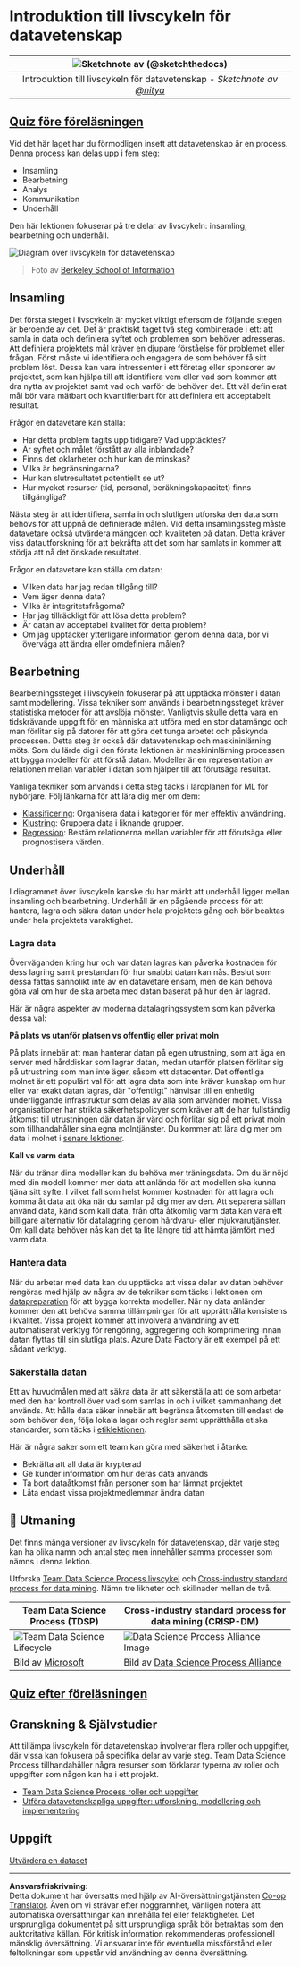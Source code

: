 <!--
CO_OP_TRANSLATOR_METADATA:
{
  "original_hash": "07478c2092203a69087b9c76b1f4dd56",
  "translation_date": "2025-09-05T21:46:57+00:00",
  "source_file": "4-Data-Science-Lifecycle/14-Introduction/README.md",
  "language_code": "sv"
}
-->
# Introduktion till livscykeln för datavetenskap

|![ Sketchnote av [(@sketchthedocs)](https://sketchthedocs.dev) ](../../sketchnotes/14-DataScience-Lifecycle.png)|
|:---:|
| Introduktion till livscykeln för datavetenskap - _Sketchnote av [@nitya](https://twitter.com/nitya)_ |

## [Quiz före föreläsningen](https://ff-quizzes.netlify.app/en/ds/quiz/26)

Vid det här laget har du förmodligen insett att datavetenskap är en process. Denna process kan delas upp i fem steg:

- Insamling
- Bearbetning
- Analys
- Kommunikation
- Underhåll

Den här lektionen fokuserar på tre delar av livscykeln: insamling, bearbetning och underhåll.

![Diagram över livscykeln för datavetenskap](../../../../4-Data-Science-Lifecycle/14-Introduction/images/data-science-lifecycle.jpg)
> Foto av [Berkeley School of Information](https://ischoolonline.berkeley.edu/data-science/what-is-data-science/)

## Insamling

Det första steget i livscykeln är mycket viktigt eftersom de följande stegen är beroende av det. Det är praktiskt taget två steg kombinerade i ett: att samla in data och definiera syftet och problemen som behöver adresseras.  
Att definiera projektets mål kräver en djupare förståelse för problemet eller frågan. Först måste vi identifiera och engagera de som behöver få sitt problem löst. Dessa kan vara intressenter i ett företag eller sponsorer av projektet, som kan hjälpa till att identifiera vem eller vad som kommer att dra nytta av projektet samt vad och varför de behöver det. Ett väl definierat mål bör vara mätbart och kvantifierbart för att definiera ett acceptabelt resultat.  

Frågor en datavetare kan ställa:
- Har detta problem tagits upp tidigare? Vad upptäcktes?
- Är syftet och målet förstått av alla inblandade?
- Finns det oklarheter och hur kan de minskas?
- Vilka är begränsningarna?
- Hur kan slutresultatet potentiellt se ut?
- Hur mycket resurser (tid, personal, beräkningskapacitet) finns tillgängliga?

Nästa steg är att identifiera, samla in och slutligen utforska den data som behövs för att uppnå de definierade målen. Vid detta insamlingssteg måste datavetare också utvärdera mängden och kvaliteten på datan. Detta kräver viss datautforskning för att bekräfta att det som har samlats in kommer att stödja att nå det önskade resultatet.  

Frågor en datavetare kan ställa om datan:
- Vilken data har jag redan tillgång till?
- Vem äger denna data?
- Vilka är integritetsfrågorna? 
- Har jag tillräckligt för att lösa detta problem?
- Är datan av acceptabel kvalitet för detta problem?
- Om jag upptäcker ytterligare information genom denna data, bör vi överväga att ändra eller omdefiniera målen?

## Bearbetning

Bearbetningssteget i livscykeln fokuserar på att upptäcka mönster i datan samt modellering. Vissa tekniker som används i bearbetningssteget kräver statistiska metoder för att avslöja mönster. Vanligtvis skulle detta vara en tidskrävande uppgift för en människa att utföra med en stor datamängd och man förlitar sig på datorer för att göra det tunga arbetet och påskynda processen. Detta steg är också där datavetenskap och maskininlärning möts. Som du lärde dig i den första lektionen är maskininlärning processen att bygga modeller för att förstå datan. Modeller är en representation av relationen mellan variabler i datan som hjälper till att förutsäga resultat.

Vanliga tekniker som används i detta steg täcks i läroplanen för ML för nybörjare. Följ länkarna för att lära dig mer om dem:

- [Klassificering](https://github.com/microsoft/ML-For-Beginners/tree/main/4-Classification): Organisera data i kategorier för mer effektiv användning.
- [Klustring](https://github.com/microsoft/ML-For-Beginners/tree/main/5-Clustering): Gruppera data i liknande grupper.
- [Regression](https://github.com/microsoft/ML-For-Beginners/tree/main/2-Regression): Bestäm relationerna mellan variabler för att förutsäga eller prognostisera värden.

## Underhåll

I diagrammet över livscykeln kanske du har märkt att underhåll ligger mellan insamling och bearbetning. Underhåll är en pågående process för att hantera, lagra och säkra datan under hela projektets gång och bör beaktas under hela projektets varaktighet.  

### Lagra data

Överväganden kring hur och var datan lagras kan påverka kostnaden för dess lagring samt prestandan för hur snabbt datan kan nås. Beslut som dessa fattas sannolikt inte av en datavetare ensam, men de kan behöva göra val om hur de ska arbeta med datan baserat på hur den är lagrad.

Här är några aspekter av moderna datalagringssystem som kan påverka dessa val:  

**På plats vs utanför platsen vs offentlig eller privat moln**

På plats innebär att man hanterar datan på egen utrustning, som att äga en server med hårddiskar som lagrar datan, medan utanför platsen förlitar sig på utrustning som man inte äger, såsom ett datacenter. Det offentliga molnet är ett populärt val för att lagra data som inte kräver kunskap om hur eller var exakt datan lagras, där "offentligt" hänvisar till en enhetlig underliggande infrastruktur som delas av alla som använder molnet. Vissa organisationer har strikta säkerhetspolicyer som kräver att de har fullständig åtkomst till utrustningen där datan är värd och förlitar sig på ett privat moln som tillhandahåller sina egna molntjänster. Du kommer att lära dig mer om data i molnet i [senare lektioner](https://github.com/microsoft/Data-Science-For-Beginners/tree/main/5-Data-Science-In-Cloud).

**Kall vs varm data**

När du tränar dina modeller kan du behöva mer träningsdata. Om du är nöjd med din modell kommer mer data att anlända för att modellen ska kunna tjäna sitt syfte. I vilket fall som helst kommer kostnaden för att lagra och komma åt data att öka när du samlar på dig mer av den. Att separera sällan använd data, känd som kall data, från ofta åtkomlig varm data kan vara ett billigare alternativ för datalagring genom hårdvaru- eller mjukvarutjänster. Om kall data behöver nås kan det ta lite längre tid att hämta jämfört med varm data.

### Hantera data

När du arbetar med data kan du upptäcka att vissa delar av datan behöver rengöras med hjälp av några av de tekniker som täcks i lektionen om [datapreparation](https://github.com/microsoft/Data-Science-For-Beginners/tree/main/2-Working-With-Data/08-data-preparation) för att bygga korrekta modeller. När ny data anländer kommer den att behöva samma tillämpningar för att upprätthålla konsistens i kvalitet. Vissa projekt kommer att involvera användning av ett automatiserat verktyg för rengöring, aggregering och komprimering innan datan flyttas till sin slutliga plats. Azure Data Factory är ett exempel på ett sådant verktyg.

### Säkerställa datan

Ett av huvudmålen med att säkra data är att säkerställa att de som arbetar med den har kontroll över vad som samlas in och i vilket sammanhang det används. Att hålla data säker innebär att begränsa åtkomsten till endast de som behöver den, följa lokala lagar och regler samt upprätthålla etiska standarder, som täcks i [etiklektionen](https://github.com/microsoft/Data-Science-For-Beginners/tree/main/1-Introduction/02-ethics).  

Här är några saker som ett team kan göra med säkerhet i åtanke:
- Bekräfta att all data är krypterad
- Ge kunder information om hur deras data används
- Ta bort dataåtkomst från personer som har lämnat projektet
- Låta endast vissa projektmedlemmar ändra datan

## 🚀 Utmaning

Det finns många versioner av livscykeln för datavetenskap, där varje steg kan ha olika namn och antal steg men innehåller samma processer som nämns i denna lektion.

Utforska [Team Data Science Process livscykel](https://docs.microsoft.com/en-us/azure/architecture/data-science-process/lifecycle) och [Cross-industry standard process for data mining](https://www.datascience-pm.com/crisp-dm-2/). Nämn tre likheter och skillnader mellan de två.

|Team Data Science Process (TDSP)|Cross-industry standard process for data mining (CRISP-DM)|
|--|--|
|![Team Data Science Lifecycle](../../../../4-Data-Science-Lifecycle/14-Introduction/images/tdsp-lifecycle2.png) | ![Data Science Process Alliance Image](../../../../4-Data-Science-Lifecycle/14-Introduction/images/CRISP-DM.png) |
| Bild av [Microsoft](https://docs.microsoft.comazure/architecture/data-science-process/lifecycle) | Bild av [Data Science Process Alliance](https://www.datascience-pm.com/crisp-dm-2/) |

## [Quiz efter föreläsningen](https://ff-quizzes.netlify.app/en/ds/quiz/27)

## Granskning & Självstudier

Att tillämpa livscykeln för datavetenskap involverar flera roller och uppgifter, där vissa kan fokusera på specifika delar av varje steg. Team Data Science Process tillhandahåller några resurser som förklarar typerna av roller och uppgifter som någon kan ha i ett projekt.

* [Team Data Science Process roller och uppgifter](https://docs.microsoft.com/en-us/azure/architecture/data-science-process/roles-tasks)
* [Utföra datavetenskapliga uppgifter: utforskning, modellering och implementering](https://docs.microsoft.com/en-us/azure/architecture/data-science-process/execute-data-science-tasks)

## Uppgift

[Utvärdera en dataset](assignment.md)

---

**Ansvarsfriskrivning**:  
Detta dokument har översatts med hjälp av AI-översättningstjänsten [Co-op Translator](https://github.com/Azure/co-op-translator). Även om vi strävar efter noggrannhet, vänligen notera att automatiska översättningar kan innehålla fel eller felaktigheter. Det ursprungliga dokumentet på sitt ursprungliga språk bör betraktas som den auktoritativa källan. För kritisk information rekommenderas professionell mänsklig översättning. Vi ansvarar inte för eventuella missförstånd eller feltolkningar som uppstår vid användning av denna översättning.